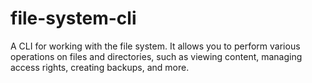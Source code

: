 # file-system-cli
A CLI for working with the file system. It allows you to perform various operations on files and directories, such as viewing content, managing access rights, creating backups, and more.
